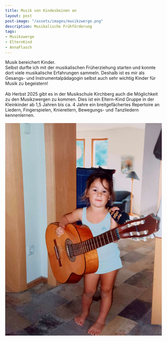 ```yaml
---
title: Musik von Kindesbeinen an
layout: post
post-image: "/assets/images/musikzwerge.png"
description: Musikalische Frühförderung
tags:
- Musikzwerge
- ElternKind
- AnnaFlasch
---
```


Musik bereichert Kinder. <br> Selbst durfte ich mit der musikalischen Früherziehung starten und konnte dort viele musikalische Erfahrungen sammeln. Deshalb ist es mir als Gesangs- und Instrumentalpädagogin selbst auch sehr wichtig Kinder für Musik zu begeistern! <br> <br> Ab Herbst 2025 gibt es in der Musikschule Kirchberg auch die Möglichkeit zu den Musikzwergen zu kommen. Dies ist ein Eltern-Kind Gruppe in der Kleinkinder ab 1,5 Jahren bis ca. 4 Jahre ein breitgefächertes Repertoire an Liedern, Fingerspielen, Kniereitern, Bewegungs- und Tanzliedern kennenlernen.
<br>
<br> 
![Meisterkurs_Alexander](/assets/images/Kinderfoto_Anna.PNG)
